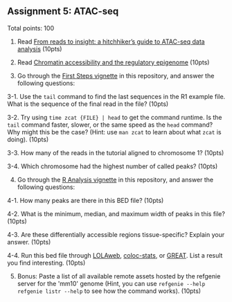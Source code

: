 ## Assignment 5: ATAC-seq

Total points: 100

1. Read [From reads to insight: a hitchhiker’s guide to ATAC-seq data analysis](https://doi.org/10.1186/s13059-020-1929-3) (10pts)

2. Read [Chromatin accessibility and the regulatory epigenome](https://doi.org/10.1038/s41576-018-0089-8) (10pts)

3. Go through the [First Steps vignette](first_steps_tutorial.md) in this repository, and answer the following questions:

3-1. Use the `tail` command to find the last sequences in the R1 example file. What is the sequence of the final read in the file? (10pts)

3-2. Try using `time zcat {FILE} | head` to get the command runtime. Is the `tail` command faster, slower, or the same speed as the `head` command? Why might this be the case? (Hint: use `man zcat` to learn about what `zcat` is doing). (10pts)

3-3. How many of the reads in the tutorial aligned to chromosome 1? (10pts)

3-4. Which chromosome had the highest number of called peaks? (10pts)

4. Go through the [R Analysis vignette](R_analysis_tutorial.md) in this repository, and answer the following questions:

4-1. How many peaks are there in this BED file? (10pts)

4-2. What is the minimum, median, and maximum width of peaks in this file? (10pts)

4-3. Are these differentially accessible regions tissue-specific? Explain your answer. (10pts)

4-4. Run this bed file through [LOLAweb](http://lolaweb.databio.org), [coloc-stats](https://hyperbrowser.uio.no/coloc-stats/), or [GREAT](http://great.stanford.edu). List a result you find interesting. (10pts)


5. Bonus: Paste a list of all available remote assets hosted by the refgenie server for the 'mm10' genome (Hint, you can use `refgenie --help` `refgenie listr --help` to see how the command works). (10pts)